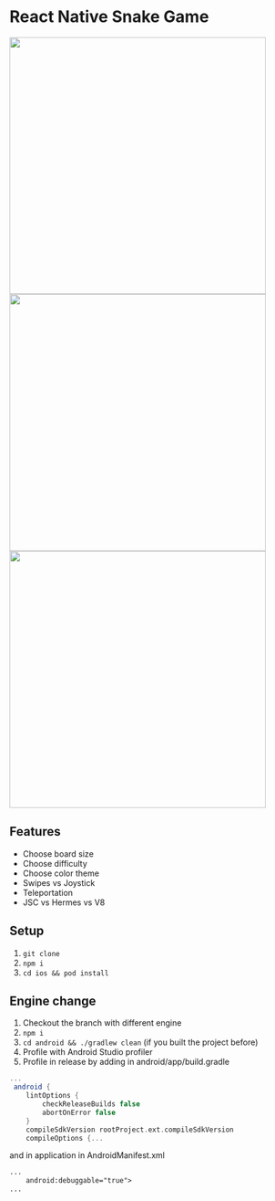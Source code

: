 <h1>React Native Snake Game</h1>
<p>
    <img src="https://cloclo13.datacloudmail.ru/weblink/view/2dr3/4Xsfp3rL8?etag=CA6BC75772C80F98A54FDD5D3CB8C68463B74FA2" height="450" />
    <img src="https://cloclo23.datacloudmail.ru/weblink/view/k6Xa/2rqkxtK8m?etag=A67518D6200022626FE5788D0884538E96C487C5" height="450" />
    <img src="https://cloclo22.datacloudmail.ru/weblink/view/4yAG/3qaLKtK3Y?etag=2341E5887311C6F1A51F24F36D8DE75E8A8A7821" height="450" />
</p>
<h2>Features</h2>
<ul>
    <li>Choose board size</li>
    <li>Choose difficulty</li>
    <li>Choose color theme</li>
    <li>Swipes vs Joystick</li>
    <li>Teleportation</li>
    <li>JSC vs Hermes vs V8</li>
</ul>
<h2>Setup</h2>

1. `git clone`
2. `npm i`
3. `cd ios && pod install`

<h2>Engine change</h2>

1. Checkout the branch with different engine
2. `npm i`
3. `cd android && ./gradlew clean` (if you built the project before)
4. Profile with Android Studio profiler
5. Profile in release by adding in android/app/build.gradle

```gradle
...
 android {
    lintOptions {
        checkReleaseBuilds false
        abortOnError false
    }
    compileSdkVersion rootProject.ext.compileSdkVersion
    compileOptions {...
```

<p>and in application in AndroidManifest.xml</p>

```xml
...
    android:debuggable="true">
...
```

